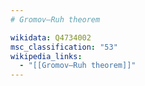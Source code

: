 ```yaml
---
# Gromov–Ruh theorem

wikidata: Q4734002
msc_classification: "53"
wikipedia_links:
  - "[[Gromov–Ruh theorem]]"
---
```

